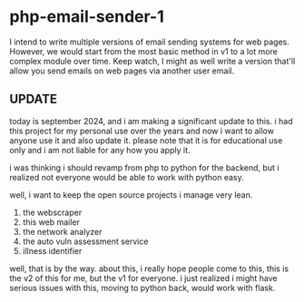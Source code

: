 # php-email-sender-1

<!-- In this script, the mail() function is used to send an email to the recipient email address specified in the $to variable. The email subject and message are specified in the $subject and $message variables, respectively. The $headers variable contains the sender email address. -->

<!-- You can customize the values of these variables to suit your needs. Note that the mail() function requires a properly configured mail server on the host machine in order to work properly. -->

I intend to write multiple versions of email sending systems for web pages. However, we would start from the most basic method in v1 to a lot more complex module over time. Keep watch, I might as well write a version that'll allow you send emails on web pages via another user email.

## UPDATE
today is september 2024, and i am making a significant update to this. i had this project for my personal use over the years and now i want to allow anyone use it and also update it. please note that it is for educational use only and i am not liable for any how you apply it.

i was thinking i should revamp from php to python for the backend, but i realized not everyone would be able to work with python easy.

well, i want to keep the open source projects i manage very lean. 
1. the webscraper
2. this web mailer
3. the network analyzer
4. the auto vuln assessment service
5. illness identifier


well, that is by the way. about this, i really hope people come to this, this is the v2 of this for me, but the v1 for everyone. i just realized i might have serious issues with this, moving to python back, would work with flask. 

